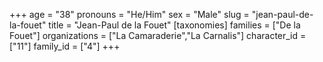 +++
age = "38"
pronouns = "He/Him"
sex = "Male"
slug = "jean-paul-de-la-fouet"
title = "Jean-Paul de la Fouet"
[taxonomies]
families = ["De la Fouet"]
organizations = ["La Camaraderie","La Carnalis"]
character_id = ["11"]
family_id = ["4"]
+++


